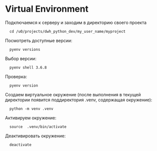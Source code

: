 # Virtual Environment

Подключаемся к серверу и заходим в директорию своего проекта
```
  cd /u0/projects/dwh_python_dev/my_user_name/myproject 
```

Посмотреть доступные версии:
```
  pyenv versions 
```

Выбор версии:
```
  pyenv shell 3.6.8 
```

Проверка:
```
  pyenv version 
```

Создаем виртуальное окружение (после выполнения в текущей директории появится поддиректория .venv, содержащая окружение):
```
  python -m venv .venv 
```

Активируем окружение:
```
  source  .venv/bin/activate 
```

Деактивировать окружение:
```
  deactivate
```
